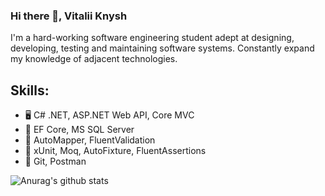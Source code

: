 ### Hi there 👋, Vitalii Knysh
I'm a hard-working software engineering student adept at designing, developing, testing and maintaining software systems. Constantly expand my knowledge of adjacent technologies.

## Skills: 
* :desktop_computer: C# .NET, ASP.NET Web API, Core MVC
* :notebook: EF Core, MS SQL Server
* :pencil: AutoMapper, FluentValidation
* :book: xUnit, Moq, AutoFixture, FluentAssertions
* :large_orange_diamond: Git, Postman

![Anurag's github stats](https://github-readme-stats.vercel.app/api?username=Strafe153)
